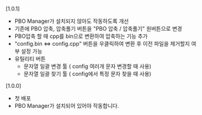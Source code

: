 [1.0.1]
- PBO Manager가 설치되지 않아도 작동하도록 개선
- 기존에 PBO 압축, 압축풀기 버튼을 "PBO 압축 / 압축풀기" 원버튼으로 변경
- PBO압축 할 때 cpp를 bin으로 변환하여 압축하는 기능 추가
- "config.bin <=> config.cpp" 버튼을 우클릭하여 변환 후 이전 파일을 제거할지 여부 설정 가능
- 유틸리티 버튼
    - 문자열 일괄 변경 툴 ( config 여러개 문자 변경할 때 사용)
    - 문자열 일괄 찾기 툴 ( config에서 특정 문자 찾을 때 사용)


[1.0.0]
- 첫 배포
- PBO Manager가 설치되어 있어야 작동합니다.